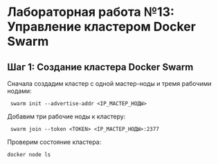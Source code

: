 # Лабораторная работа №13: Управление кластером Docker Swarm
## Шаг 1: Создание кластера Docker Swarm
Сначала создадим кластер с одной мастер-ноды и тремя рабочими нодами:
```docker
 swarm init --advertise-addr <IP_МАСТЕР_НОДЫ>
```
Добавим три рабочие ноды к кластеру:
```docker
 swarm join --token <TOKEN> <IP_МАСТЕР_НОДЫ>:2377
```
Проверим состояние кластера:
```
docker node ls
```



